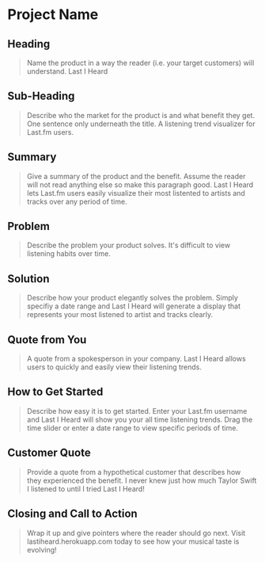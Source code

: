 # Project Name #

<!--
> This material was originally posted [here](http://www.quora.com/What-is-Amazons-approach-to-product-development-and-product-management). It is reproduced here for posterities sake.

There is an approach called "working backwards" that is widely used at Amazon. They work backwards from the customer, rather than starting with an idea for a product and trying to bolt customers onto it. While working backwards can be applied to any specific product decision, using this approach is especially important when developing new products or features.

For new initiatives a product manager typically starts by writing an internal press release announcing the finished product. The target audience for the press release is the new/updated product's customers, which can be retail customers or internal users of a tool or technology. Internal press releases are centered around the customer problem, how current solutions (internal or external) fail, and how the new product will blow away existing solutions.

If the benefits listed don't sound very interesting or exciting to customers, then perhaps they're not (and shouldn't be built). Instead, the product manager should keep iterating on the press release until they've come up with benefits that actually sound like benefits. Iterating on a press release is a lot less expensive than iterating on the product itself (and quicker!).

If the press release is more than a page and a half, it is probably too long. Keep it simple. 3-4 sentences for most paragraphs. Cut out the fat. Don't make it into a spec. You can accompany the press release with a FAQ that answers all of the other business or execution questions so the press release can stay focused on what the customer gets. My rule of thumb is that if the press release is hard to write, then the product is probably going to suck. Keep working at it until the outline for each paragraph flows.

Oh, and I also like to write press-releases in what I call "Oprah-speak" for mainstream consumer products. Imagine you're sitting on Oprah's couch and have just explained the product to her, and then you listen as she explains it to her audience. That's "Oprah-speak", not "Geek-speak".

Once the project moves into development, the press release can be used as a touchstone; a guiding light. The product team can ask themselves, "Are we building what is in the press release?" If they find they're spending time building things that aren't in the press release (overbuilding), they need to ask themselves why. This keeps product development focused on achieving the customer benefits and not building extraneous stuff that takes longer to build, takes resources to maintain, and doesn't provide real customer benefit (at least not enough to warrant inclusion in the press release).
 -->

## Heading ##
  > Name the product in a way the reader (i.e. your target customers) will understand.
  Last I Heard
## Sub-Heading ##
  > Describe who the market for the product is and what benefit they get. One sentence only underneath the title.
  A listening trend visualizer for Last.fm users.
## Summary ##
  > Give a summary of the product and the benefit. Assume the reader will not read anything else so make this paragraph good.
  Last I Heard lets Last.fm users easily visualize their most listented to artists and tracks over any period of time. 
## Problem ##
  > Describe the problem your product solves.
  It's difficult to view listening habits over time.
## Solution ##
  > Describe how your product elegantly solves the problem.
  Simply specifiy a date range and Last I Heard will generate a display that represents your most listened to artist and tracks clearly.
## Quote from You ##
  > A quote from a spokesperson in your company.
  Last I Heard allows users to quickly and easily view their listening trends.
## How to Get Started ##
  > Describe how easy it is to get started.
  Enter your Last.fm username and Last I Heard will show you your all time listening trends. Drag the time slider or enter a date range to view specific periods of time.
## Customer Quote ##
  > Provide a quote from a hypothetical customer that describes how they experienced the benefit.
  I never knew just how much Taylor Swift I listened to until I tried Last I Heard!
## Closing and Call to Action ##
  > Wrap it up and give pointers where the reader should go next.
  Visit lastiheard.herokuapp.com today to see how your musical taste is evolving!
